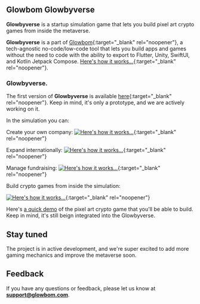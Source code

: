 ## Glowbom Glowbyverse

**Glowbyverse** is a startup simulation game that lets you build pixel art crypto games from inside the metaverse.

**Glowbyverse** is a part of [Glowbom](https://glowbom.com/){:target="_blank" rel="noopener"}, a tech-agnostic no-code/low-code tool that lets you build apps and games without the need to code with the ability to export to Flutter, Unity, SwiftUI, and Kotlin Jetpack Compose. [Here's how it works...](https://www.youtube.com/watch?v=nEnlP_f0jG4){:target="_blank" rel="noopener"}.
 
### Glowbyverse.

The first version of **Glowbyverse** is available [here](https://glowbyverse.netlify.app/){:target="_blank" rel="noopener"}. Keep in mind, it's only a prototype, and we are actively working on it.

In the simulation you can:

Create your own company:
[![Here's how it works...](https://user-images.githubusercontent.com/2455891/203458509-7a2b3fec-e9a5-477b-91e9-837bf3d2ec3d.png)](https://glowbom.com/){:target="_blank" rel="noopener"}

Expand internationally:
[![Here's how it works...](https://user-images.githubusercontent.com/2455891/203458880-4b866c51-e82c-410c-adfc-aa0669bc3b48.png)](https://glowbom.com/){:target="_blank" rel="noopener"}

Manage fundraising:
[![Here's how it works...](https://user-images.githubusercontent.com/2455891/203458967-81e6606a-3dd3-460a-aec3-752660b2aedf.png)](https://glowbom.com/){:target="_blank" rel="noopener"}

Build crypto games from inside the simulation:

[![Here's how it works...](https://user-images.githubusercontent.com/2455891/203459339-6e268c67-a7d2-4218-89dc-e25cd13446f7.png)](https://crypto-journey.netlify.app/){:target="_blank" rel="noopener"}

Here's [a quick demo](https://www.youtube.com/watch?v=mBey-ND_D0A) of the pixel art crypto game that you'll be able to build. Keep in mind, it's still beign integrated into the Glowbyverse.

## Stay tuned

The project is in active development, and we're super excited to add more gaming mechanics and improve the metaverse soon.

## Feedback

If you have any questions or feedback, please let us know at **support@glowbom.com**.
